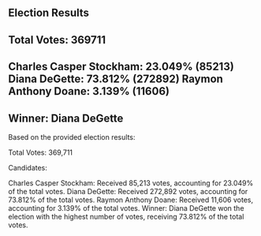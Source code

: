 Election Results
-------------------------
Total Votes: 369711
-------------------------
Charles Casper Stockham: 23.049% (85213)
Diana DeGette: 73.812% (272892)
Raymon Anthony Doane: 3.139% (11606)
-------------------------
Winner: Diana DeGette
-------------------------

Based on the provided election results:

Total Votes: 369,711

Candidates:

Charles Casper Stockham: Received 85,213 votes, accounting for 23.049% of the total votes.
Diana DeGette: Received 272,892 votes, accounting for 73.812% of the total votes.
Raymon Anthony Doane: Received 11,606 votes, accounting for 3.139% of the total votes.
Winner: Diana DeGette won the election with the highest number of votes, receiving 73.812% of the total votes.